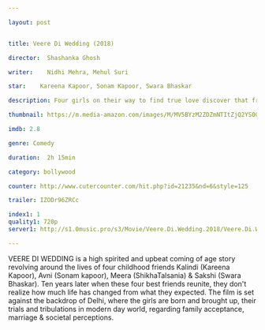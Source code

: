 ```yaml
---

layout: post


title: Veere Di Wedding (2018)

director:  Shashanka Ghosh

writer:    Nidhi Mehra, Mehul Suri

star:    Kareena Kapoor, Sonam Kapoor, Swara Bhaskar

description: Four girls on their way to find true love discover that friendship this strong has its consequences.

thumbnail: https://m.media-amazon.com/images/M/MV5BYzM2ZDZmNTItZjQ2YS00N2U3LWFlZDMtZDRjZGYwZmM0N2Q4XkEyXkFqcGdeQXVyODE5NzE3OTE@._V1_UX182_CR0,0,182,268_AL__QL50.jpg

imdb: 2.8

genre: Comedy

duration:  2h 15min

category: bollywood

counter: http://www.cutercounter.com/hit.php?id=21235&nd=6&style=125

trailer: IZODr96ZRCc

index1: 1
quality1: 720p
server1: http://s1.0music.pro/s3/Movie/Veere.Di.Wedding.2018/Veere.Di.Wedding.2018.720p.HDCAM.SaNiG.mkv

---
```


VEERE DI WEDDING is a high spirited and upbeat coming of age story revolving around the lives of four childhood friends Kalindi (Kareena Kapoor), Avni (Sonam kapoor), Meera (ShikhaTalsania) & Sakshi (Swara Bhaskar). Ten years later when these four best friends reunite, they don't realize how much life has changed from what they expected. The film is set against the backdrop of Delhi, where the girls are born and brought up, their trials and tribulations in modern day world, regarding family acceptance, marriage & societal perceptions.